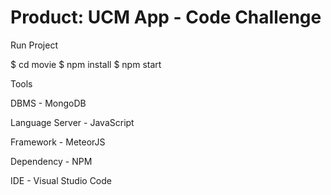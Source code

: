 # Product: UCM App - Code Challenge

Run Project

$ cd movie
$ npm install
$ npm start

Tools

DBMS            - MongoDB

Language Server - JavaScript

Framework       - MeteorJS

Dependency      - NPM

IDE             - Visual Studio Code